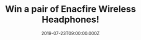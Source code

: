 ---
campaign-uuid: "c-f6523571-19d8-42c9-a8f5-673058c3fc7e"
type: "Competition"
category: "Technology"
date: "2019-07-23T09:00:00.000Z"
end-date: "2019-08-23T23:59:00.000Z"
disable-form: false
is_promoted: false
has_entry_page: true
title: "Win a pair of Enacfire Wireless Headphones!"
competition-description: "<p>We are giving away a pair of the headphones of the future:\
  \ ENACFIRE Wireless Headphones! the headphones committed to providing people with\
  \ best wireless audio products and build a totally wireless lifestyle.</p>\n<p>Want\
  \ them? Click below for a chance to win!</p>\n"
hero-header: "Win a pair of Enacfire Wireless Headphones!"
terms-confirmation: "N/A"
banner-img: "https://assets.expresslyapp.com/asset-ec7498c2-c3b6-4f30-b4e7-54bf038d7221.jpg"
logo-left-href: "http://club.expressly.io"
logo-left-image: "https://assets.expresslyapp.com/asset-c673751c-07d5-49be-924f-a9005db4e4ed.jpg"
logo-left-title: "Expressly Club"
bg-image-hero: "https://assets.expresslyapp.com/asset-cb67c77c-04c6-4a8d-986e-8099d256238e.jpg"
bg-image-first: "https://assets.expresslyapp.com/asset-b98d7ecd-d6e7-4747-a183-d2824af22e2d.jpg"
section1-content: "<p>Easy to pair and easy to enjoy, Enacfire bluetooth 5.0 True\
  \ wireless earbuds will change the way you listen to your favorite playlists, podcasts\
  \ and audio books. Also, Enacfire Future has the built-in high-quality audio chip,\
  \ you can hear your music even in less than ideal environments.\nDeep bass allows\
  \ you to turn up when you want to tune out.</p>\n<p>Charge them on the go and they\
  \ are waterproof! The best pair of headphones you could ever ask! Enter the form\
  \ below for a chance to win them now!</p>\n<p>Wireless life is a trend, a new proposition.\
  \ Easy link, simple live. Good luck!</p>\n"
entry-title: "Win a pair of Enacfire Wireless Headphones!"
entry-content: "<p>Enter the draw to win a pair of Wireless Headphones by completing\
  \ the form below before 23:59 on the 23rd of August 2019.</p>\n"
has-winner: false
prize-description: "A pair of Enacfire Wireless Headphones."
special-conditions: "Multiple entries are allowed up to one every day.\r\n\r\nThis\
  \ competition is also available on: http://aaa.nme.com/competitons/enacfire-wireless-headphones"
country-restrictions:
- "GB"
---